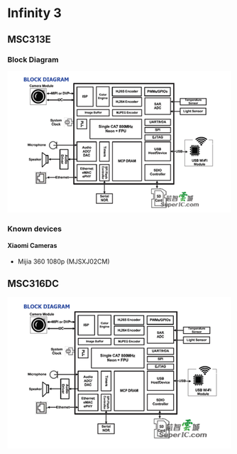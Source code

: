 # Infinity 3

## MSC313E

### Block Diagram

![MSC313E block diagram](msc313e_blockdiagram.png)

### Known devices

#### Xiaomi Cameras
- Mijia 360 1080p (MJSXJ02CM)

## MSC316DC

![MSC316DC block diagram](msc316dc_blockdiagram.png)
